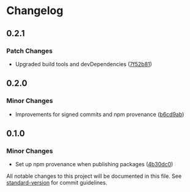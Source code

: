 # Changelog

## 0.2.1

### Patch Changes

- Upgraded build tools and devDependencies ([7f52b81](https://github.com/spautz/package-template/commit/7f52b81a7a588ffbd31721a37c2e9f01c6d76dbc))

## 0.2.0

### Minor Changes

- Improvements for signed commits and npm provenance ([b6cd9ab](https://github.com/spautz/package-template/commit/b6cd9abf5e0247aba020e15597d55f76b28a36e0))

## 0.1.0

### Minor Changes

- Set up npm provenance when publishing packages ([4b30dc0](https://github.com/spautz/package-template/commit/4b30dc0a5ad9ded333146d479eae391c456dcab3))

All notable changes to this project will be documented in this file. See [standard-version](https://github.com/conventional-changelog/standard-version) for commit guidelines.
